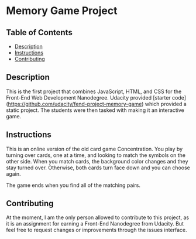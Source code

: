 # Memory Game Project

## Table of Contents

* [Description](#description)
* [Instructions](#instructions)
* [Contributing](#contributing)

## Description

This is the first project that combines JavaScript, HTML, and CSS for the Front-End Web Development Nanodegree.  Udacity provided [starter code] (https://github.com/udacity/fend-project-memory-game) which provided a static project. The students were then tasked with making it an interactive game.  

## Instructions

This is an online version of the old card game Concentration.  You play by turning over cards, one at a time, and looking to match the symbols on the other side.  When you match cards, the background color changes and they stay turned over.  Otherwise, both cards turn face down and you can choose again.

The game ends when you find all of the matching pairs.

## Contributing

At the moment, I am the only person allowed to contribute to this project, as it is an assignment for earning a Front-End Nanodegree from Udacity.  But feel free to request changes or improvements through the issues interface.
